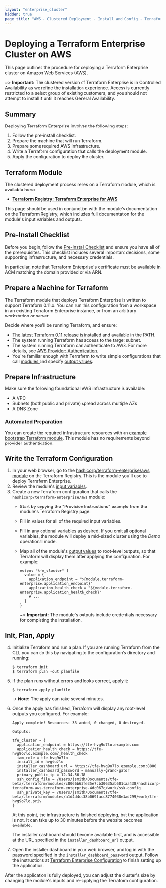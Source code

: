 ```yaml
---
layout: "enterprise_cluster"
hidden: true
page_title: "AWS - Clustered Deployment - Install and Config - Terraform Enterprise"
---
```


# Deploying a Terraform Enterprise Cluster on AWS

[mode]: ../before-installing/index.html#operational-mode-decision
[tf11]: https://releases.hashicorp.com/terraform/0.11.14/
[module]: https://registry.terraform.io/modules/hashicorp/terraform-enterprise/aws
[inputs]: https://registry.terraform.io/modules/hashicorp/terraform-enterprise/aws?tab=inputs
[outputs]: https://registry.terraform.io/modules/hashicorp/terraform-enterprise/aws?tab=outputs
[bootstrap]: https://github.com/hashicorp/private-terraform-enterprise/tree/master/examples/bootstrap-aws

This page outlines the procedure for deploying a Terraform Enterprise cluster on Amazon Web Services (AWS).

~> **Important:** The clustered version of Terraform Enterprise is in Controlled Availability as we refine the installation experience. Access is currently restricted to a select group of existing customers, and you should not attempt to install it until it reaches General Availability.

## Summary

Deploying Terraform Enterprise involves the following steps:

1. Follow the pre-install checklist.
2. Prepare the machine that will run Terraform.
3. Prepare some required AWS infrastructure.
4. Write a Terraform configuration that calls the deployment module.
5. Apply the configuration to deploy the cluster.

## Terraform Module

The clustered deployment process relies on a Terraform module, which is available here:

- [**Terraform Registry: Terraform Enterprise for AWS**][module]

This page should be used in conjunction with the module's documentation on the Terraform Registry, which includes full documentation for the module's input variables and outputs.

## Pre-Install Checklist

Before you begin, follow the [Pre-Install Checklist](../before-installing/index.html) and ensure you have all of the prerequisites. This checklist includes several important decisions, some supporting infrastructure, and necessary credentials.

In particular, note that Terraform Enterprise's certificate must be available in ACM matching the domain provided or via ARN.

## Prepare a Machine for Terraform

The Terraform module that deploys Terraform Enterprise is written to support Terraform 0.11.x. You can run this configuration from a workspace in an existing Terraform Enterprise instance, or from an arbitrary workstation or server.

Decide where you'll be running Terraform, and ensure:

- [The latest Terraform 0.11 release][tf11] is installed and available in the PATH.
- The system running Terraform has access to the target subnet.
- The system running Terraform can authenticate to AWS. For more details, see [AWS Provider: Authentication](https://registry.terraform.io/providers/hashicorp/aws/latest/docs#authentication).
- You're familiar enough with Terraform to write simple configurations that call [modules ](/docs/configuration-0-11/modules.html) and specify [output values](/docs/configuration-0-11/outputs.html).

## Prepare Infrastructure

Make sure the following foundational AWS infrastructure is available:

- A VPC
- Subnets (both public and private) spread across multiple AZs
- A DNS Zone

### Automated Preparation

You can create the required infrastructure resources with an [example bootstrap Terraform module][bootstrap]. This module has no requirements beyond provider authentication.

## Write the Terraform Configuration

1. In your web browser, go to the [hashicorp/terraform-enterprise/aws module][module] on the Terraform Registry. This is the module you'll use to deploy Terraform Enterprise.
2. Review the module's [input variables][inputs].
3. Create a new Terraform configuration that calls the `hashicorp/terraform-enterprise/aws` module:
    - Start by copying the "Provision Instructions" example from the module's Terraform Registry page.
    - Fill in values for all of the required input variables.
    - Fill in any optional variables as desired. If you omit all optional variables, the module will deploy a mid-sized cluster using the *Demo* operational mode.
    - Map all of the module's [output values][outputs] to root-level outputs, so that Terraform will display them after applying the configuration. For example:

        ```hcl
        output "tfe_cluster" {
          value = {
            application_endpoint = "${module.terraform-enterprise.application_endpoint}"
            application_health_check = "${module.terraform-enterprise.application_health_check}"
            # ...
          }
        }
        ```

        ~> **Important:** The module's outputs include credentials necessary for completing the installation.

## Init, Plan, Apply

4. Initialize Terraform and run a plan. If you are running Terraform from the CLI, you can do this by navigating to the configuration's directory and running:

    ```
    $ terraform init
    $ terraform plan -out planfile
    ```
5. If the plan runs without errors and looks correct, apply it:

    ```
    $ terraform apply planfile
    ```

    -> **Note:** The apply can take several minutes.
6. Once the apply has finished, Terraform will display any root-level outputs you configured. For example:

    ```text
    Apply complete! Resources: 33 added, 0 changed, 0 destroyed.

    Outputs:

    tfe_cluster = {
      application_endpoint = https://tfe-hvg9o7lo.example.com
      application_health_check = https://tfe-hvg9o7lo.example.com/_health_check
      iam_role = tfe-hvg9o7lo
      install_id = hvg9o7lo
      installer_dashboard_url = https://tfe-hvg9o7lo.example.com:8800
      installer_dashboard_password = manually-grand-gator
      primary_public_ip = 12.34.56.78
      ssh_config_file = /Users/jsmith/Documents/tfe-beta/.terraform/modules/c8066b63fe35e7cb30635ab501caa438/hashicorp-terraform-aws-terraform-enterprise-4dc067c/work/ssh-config
      ssh_private_key = /Users/jsmith/Documents/tfe-beta/.terraform/modules/a1d4d4cc38b069facc8774038e3ad299/work/tfe-hvg9o7lo.priv
    }
    ```

    At this point, the infrastructure is finished deploying, but the application is not. It can take up to 30 minutes before the website becomes available.

    The installer dashboard should become available first, and is accessible at the URL specified in the `installer_dashboard_url` output.
7. Open the installer dashboard in your web browser, and log in with the password specified in the `installer_dashboard_password` output. Follow the instructions at [Terraform Enterprise Configuration](../install/config.html) to finish setting up the application.

After the application is fully deployed, you can adjust the cluster's size by changing the module's inputs and re-applying the Terraform configuration.
